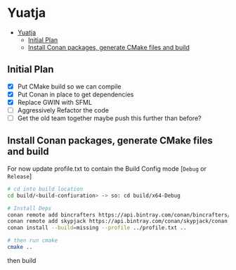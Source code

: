 # Yuatja

- [Yuatja](#yuatja)
  - [Initial Plan](#initial-plan)
  - [Install Conan packages, generate CMake files and build](#install-conan-packages-generate-cmake-files-and-build)

## Initial Plan

- [x] Put CMake build so we can compile
- [x] Put Conan in place to get dependencies
- [x] Replace GWIN with SFML
- [ ] Aggressively Refactor the code
- [ ] Get the old team together maybe push this further than before?

## Install Conan packages, generate CMake files and build

For now update profile.txt to contain the Build Config mode [`Debug` or `Release`]

```Bash
# cd into build location
cd build/<build-confiuration> -> so: cd build/x64-Debug

# Install Deps
conan remote add bincrafters https://api.bintray.com/conan/bincrafters/public-conan
conan remote add skypjack https://api.bintray.com/conan/skypjack/conan
conan install --build=missing --profile ../profile.txt ..     

# then run cmake
cmake ..
```

then build

